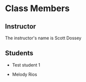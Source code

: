 # Class Members

## Instructor

The instructor's name is Scott Dossey

## Students

* Test student 1

* Melody Rios